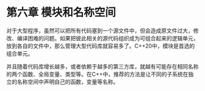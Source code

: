 
# **第六章 模块和名称空间**

对于大型程序，虽然可以把所有代码塞到一个源文件中，但会造成原文件过大，修改、编译困难的问题。如果把彼此相关的源代码组织成为可组合起来的逻辑单元，放到各自的文件中，那么管理大型代码库就容易多了。C++20中，模块是首选的组合单元。

并且随着代码库增长越多，或者依赖于越多的第三方库，就越有可能存在相同名称的两个函数、全局变量、类型等。在C++中，推荐的方法是让不同的子系统在独立的名称空间中声明自己的函数，变量等名称。
